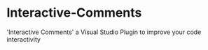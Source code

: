 # Interactive-Comments
'Interactive Comments' a Visual Studio Plugin to improve your code interactivity
